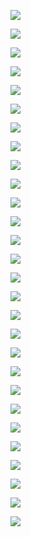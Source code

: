 ![](图片/55.jpg)  

![](图片/56.jpg)  

![](图片/57.jpg)  

![](图片/58.jpg)  

![](图片/59.jpg)  

![](图片/60.jpg)  

![](图片/61.jpg)  

![](图片/62.jpg)  

![](图片/63.jpg)  

![](图片/64.jpg)  

![](图片/65.jpg)  

![](图片/66.jpg)  

![](图片/67.jpg)  

![](图片/68.jpg)  

![](图片/69.jpg)  

![](图片/70.jpg)  

![](图片/71.jpg)  

![](图片/72.jpg)  

![](图片/73.jpg)  

![](图片/74.jpg)  

![](图片/75.jpg)  

![](图片/76.jpg)  

![](图片/77.jpg)  

![](图片/78.jpg)  

![](图片/79.jpg)  

![](图片/80.jpg)  

![](图片/81.jpg)  

![](图片/82.jpg)  
